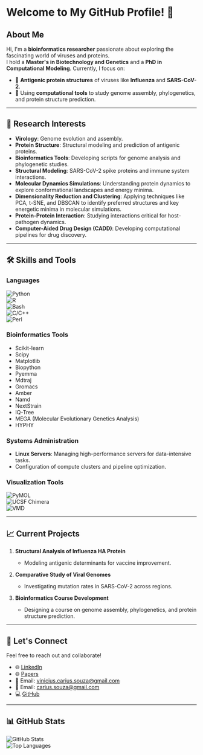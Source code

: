 # Welcome to My GitHub Profile! 👋

## About Me  
Hi, I'm a **bioinformatics researcher** passionate about exploring the fascinating world of viruses and proteins.  
I hold a **Master's in Biotechnology and Genetics** and a **PhD in Computational Modeling**. Currently, I focus on:  
- 🌟 **Antigenic protein structures** of viruses like **Influenza** and **SARS-CoV-2**.  
- 🧬 Using **computational tools** to study genome assembly, phylogenetics, and protein structure prediction.  

---

## 🔬 Research Interests  
- **Virology**: Genome evolution and assembly.  
- **Protein Structure**: Structural modeling and prediction of antigenic proteins.  
- **Bioinformatics Tools**: Developing scripts for genome analysis and phylogenetic studies.  
- **Structural Modeling**: SARS-CoV-2 spike proteins and immune system interactions.
- **Molecular Dynamics Simulations**: Understanding protein dynamics to explore conformational landscapes and energy minima.  
- **Dimensionality Reduction and Clustering**: Applying techniques like PCA, t-SNE, and DBSCAN to identify preferred structures and key energetic minima in molecular simulations.  
- **Protein-Protein Interaction**: Studying interactions critical for host-pathogen dynamics.  
- **Computer-Aided Drug Design (CADD)**: Developing computational pipelines for drug discovery.  

---

## 🛠️ Skills and Tools  

### Languages  
![Python](https://img.shields.io/badge/-Python-3776AB?style=for-the-badge&logo=python&logoColor=white)  
![R](https://img.shields.io/badge/-R-276DC3?style=for-the-badge&logo=r&logoColor=white)  
![Bash](https://img.shields.io/badge/-Bash-4EAA25?style=for-the-badge&logo=gnu-bash&logoColor=white)  
![C/C++](https://img.shields.io/badge/-C/C++-00599C?style=for-the-badge&logo=cplusplus&logoColor=white)  
![Perl](https://img.shields.io/badge/-Perl-39457E?style=for-the-badge&logo=perl&logoColor=white)    

### Bioinformatics Tools    
- Scikit-learn
- Scipy
- Matplotlib
- Biopython
- Pyemma
- Mdtraj
- Gromacs
- Amber
- Namd
- NextStrain
- IQ-Tree
- MEGA (Molecular Evolutionary Genetics Analysis)
- HYPHY

### Systems Administration  
- **Linux Servers**: Managing high-performance servers for data-intensive tasks.  
- Configuration of compute clusters and pipeline optimization.  

### Visualization Tools 
![PyMOL](https://img.shields.io/badge/-PyMOL-33AADD?style=for-the-badge&logo=pymol&logoColor=white)  
![UCSF Chimera](https://img.shields.io/badge/-UCSF_Chimera-007396?style=for-the-badge&logo=chimera&logoColor=white)  
![VMD](https://img.shields.io/badge/-VMD-FF9900?style=for-the-badge&logo=vmd&logoColor=white)  

---

## 📈 Current Projects  
1. **Structural Analysis of Influenza HA Protein**  
   - Modeling antigenic determinants for vaccine improvement.  

2. **Comparative Study of Viral Genomes**  
   - Investigating mutation rates in SARS-CoV-2 across regions.

3. **Bioinformatics Course Development**  
   - Designing a course on genome assembly, phylogenetics, and protein structure prediction.  

---

## 🌟 Let's Connect  
Feel free to reach out and collaborate!  
- 🌐 [LinkedIn](https://www.linkedin.com/in/vinicius-carius-computational-biology/)
- 🌐 [Papers](https://scholar.google.com.br/citations?user=uFpE0wUAAAAJ&hl=pt-BR&oi=ao)  
- 📧 Email: vinicius.carius.souza@gmail.com
- 📧 Email: carius.souza@gmail.com  
- 💻 [GitHub](https://github.com/vcarius)  

---

## 📊 GitHub Stats  

![GitHub Stats](https://github-readme-stats.vercel.app/api?username=vcarius&show_icons=true&hide=stars&count_private=true&theme=radical)  
![Top Languages](https://github-readme-stats.vercel.app/api/top-langs/?username=vcarius&layout=compact&theme=radical&hide=css)  

